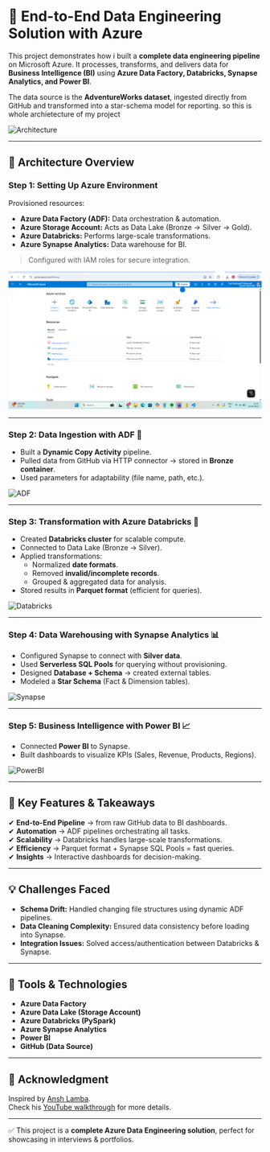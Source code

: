 # 🚀 End-to-End Data Engineering Solution with Azure

This project demonstrates how i built a **complete data engineering pipeline** on Microsoft Azure. It processes, transforms, and delivers data for **Business Intelligence (BI)** using **Azure Data Factory, Databricks, Synapse Analytics, and Power BI**.  

The data source is the **AdventureWorks dataset**, ingested directly from GitHub and transformed into a star-schema model for reporting. 
so this is whole archietecture of my project

![Architecture](https://github.com/user-attachments/assets/7c51260a-236e-43ae-a965-91508684014c)


---

## 🔹 Architecture Overview

### **Step 1: Setting Up Azure Environment**
Provisioned resources:
- **Azure Data Factory (ADF):** Data orchestration & automation.  
- **Azure Storage Account:** Acts as Data Lake (Bronze → Silver → Gold).  
- **Azure Databricks:** Performs large-scale transformations.  
- **Azure Synapse Analytics:** Data warehouse for BI.  

> Configured with IAM roles for secure integration.  

![Setup](https://github.com/Harshita075/data-engineering-azure-project-adventure-works/blob/main/archive/resource-groups.png)

---

### **Step 2: Data Ingestion with ADF** 🚀
- Built a **Dynamic Copy Activity** pipeline.  
- Pulled data from GitHub via HTTP connector → stored in **Bronze container**.  
- Used parameters for adaptability (file name, path, etc.).  

![ADF]()

---

### **Step 3: Transformation with Azure Databricks** 🔄
- Created **Databricks cluster** for scalable compute.  
- Connected to Data Lake (Bronze → Silver).  
- Applied transformations:  
  - Normalized **date formats**.  
  - Removed **invalid/incomplete records**.  
  - Grouped & aggregated data for analysis.  
- Stored results in **Parquet format** (efficient for queries).  

![Databricks]()

---

### **Step 4: Data Warehousing with Synapse Analytics** 📊
- Configured Synapse to connect with **Silver data**.  
- Used **Serverless SQL Pools** for querying without provisioning.  
- Designed **Database + Schema** → created external tables.  
- Modeled a **Star Schema** (Fact & Dimension tables).  

![Synapse](https://github.com/user-attachments/assets/ce425f1d-dcd9-4b99-85d1-acbbc9e50d82)

---

### **Step 5: Business Intelligence with Power BI** 📈
- Connected **Power BI** to Synapse.  
- Built dashboards to visualize KPIs (Sales, Revenue, Products, Regions).  

![PowerBI](https://github.com/user-attachments/assets/a195d455-5889-4042-b144-bfe89f4260ee)

---

## 🌟 Key Features & Takeaways
✔ **End-to-End Pipeline** → from raw GitHub data to BI dashboards.  
✔ **Automation** → ADF pipelines orchestrating all tasks.  
✔ **Scalability** → Databricks handles large-scale transformations.  
✔ **Efficiency** → Parquet format + Synapse SQL Pools = fast queries.  
✔ **Insights** → Interactive dashboards for decision-making.  

---

## 💡 Challenges Faced
- **Schema Drift:** Handled changing file structures using dynamic ADF pipelines.  
- **Data Cleaning Complexity:** Ensured data consistency before loading into Synapse.  
- **Integration Issues:** Solved access/authentication between Databricks & Synapse.  

---

## 📌 Tools & Technologies
- **Azure Data Factory**  
- **Azure Data Lake (Storage Account)**  
- **Azure Databricks (PySpark)**  
- **Azure Synapse Analytics**  
- **Power BI**  
- **GitHub (Data Source)**  

---

## 🙌 Acknowledgment
Inspired by [Ansh Lamba](https://github.com/anshlambagit).  
Check his [YouTube walkthrough](https://www.youtube.com/watch?v=0GTZ-12hYtU&t=15907s&ab_channel=AnshLamba) for more details.  

---

✅ This project is a **complete Azure Data Engineering solution**, perfect for showcasing in interviews & portfolios.

